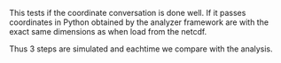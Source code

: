 This tests if the coordinate conversation is done well. If it passes coordinates in Python obtained by the analyzer framework are with the exact same dimensions as when load from the netcdf.

Thus 3 steps are simulated and eachtime we compare with the analysis.
